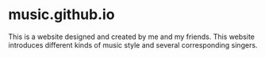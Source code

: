 # music.github.io
This is a website designed and created by me and my friends. 
This website introduces different kinds of music style and several corresponding singers.
